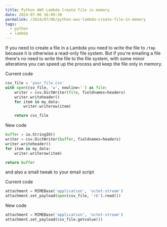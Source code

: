 ```yaml
---
title: Python AWS Lambda Create file in memory
date: 2024-07-06 16:09:30
permalink: /2024/07/06/python-aws-lambda-create-file-in-memory
tags:
  - python
  - lambda
---
```


If you need to create a file in a Lambda you need to write the file to `/tmp` because it is otherwise a read-only file system. But if you're emailing a file there's no need to write the file to the file system, with some minor alterations you can speed up the process and keep the file only in memory.

Current code

```python
csv_file = 'your_file.csv'
with open(csv_file, 'w', newline='') as file:
    writer = csv.DictWriter(file, fieldnames=headers)
    writer.writeheader()
    for item in my_data:
        writer.writerow(item)

    return csv_file
```

New code

```python
buffer = io.StringIO()
writer = csv.DictWriter(buffer, fieldnames=headers)
writer.writeheader()
for item in my_data:
    writer.writerow(item)

return buffer
```

and also a small tweak to your email script

Current code

```python
attachment = MIMEBase('application', 'octet-stream')
attachment.set_payload(open(csv_file, 'rb').read())
```

New code

```python
attachment = MIMEBase('application', 'octet-stream')
attachment.set_payload(csv_file.getvalue())
```
